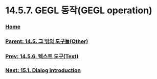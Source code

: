 # 14.5.7. GEGL 동작(GEGL operation)

### [Home](./00-home.md)
### [Parent: 14.5. 그 밖의 도구들(Other)](./14-05-00-other.md)
### [Prev: 14.5.6. 텍스트 도구(Text)](./14-05-06-00-text.md)
### [Next: 15.1. Dialog introduction](./15-01-dialog-introduction.md)
